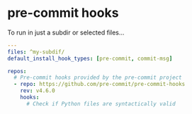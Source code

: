 # pre-commit hooks


To run in just a subdir or selected files...

```yaml
---
files: ^my-subdif/
default_install_hook_types: [pre-commit, commit-msg]

repos:
  # Pre-commit hooks provided by the pre-commit project
  - repo: https://github.com/pre-commit/pre-commit-hooks
    rev: v4.6.0
    hooks:
      # Check if Python files are syntactically valid
```

